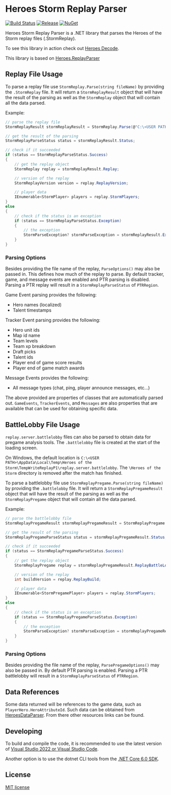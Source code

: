 # Heroes Storm Replay Parser
[![Build Status](https://dev.azure.com/kevinkoliva/Heroes%20of%20the%20Storm%20Projects/_apis/build/status/HeroesToolChest.Heroes.StormReplayParser?branchName=master)](https://dev.azure.com/kevinkoliva/Heroes%20of%20the%20Storm%20Projects/_build/latest?definitionId=10&branchName=master)
[![Release](https://img.shields.io/github/release/HeroesToolChest/Heroes.StormReplayParser.svg)](https://github.com/HeroesToolChest/Heroes.StormReplayParser/releases/latest) 
[![NuGet](https://img.shields.io/nuget/v/Heroes.StormReplayParser.svg)](https://www.nuget.org/packages/Heroes.StormReplayParser/)

Heroes Storm Replay Parser is a .NET library that parses the Heroes of the Storm replay files (.StormReplay).

To see this library in action check out [Heroes Decode](https://github.com/HeroesToolChest/HeroesDecode).

This library is based on [Heroes.ReplayParser](https://github.com/barrett777/Heroes.ReplayParser)

## Replay File Usage
To parse a replay file use `StormReplay.Parse(string fileName)` by providing the `.StormReplay` file. It will return a `StormReplayResult` object that will have the result of the parsing as well as the `StormReplay` object that will contain all the data parsed.

Example:
```C#
// parse the replay file
StormReplayResult stormReplayResult = StormReplay.Parse(@"C:\<USER PATH>\Replays\Multiplayer\2020-06-29 20.08.13 Garden of Terror.StormReplay");

// get the result of the parsing
StormReplayParseStatus status = stormReplayResult.Status;

// check if it succeeded
if (status == StormReplayParseStatus.Success)
{
    // get the replay object
    StormReplay replay = stormReplayResult.Replay;

    // version of the replay
    StormReplayVersion version = replay.ReplayVersion;

    // player data
    IEnumerable<StormPlayer> players = replay.StormPlayers;
}
else
{
    // check if the status is an exception
    if (status == StormReplayParseStatus.Exception)
    {
        // the exception
        StormParseException? stormParseException = stormReplayResult.Exception;
    }
}
```
### Parsing Options
Besides providing the file name of the replay, `ParseOptions()` may also be passed in. This defines how much of the replay to parse. By default tracker, game, and message events are enabled and PTR parsing is disabled. Parsing a PTR replay will result in a `StormReplayParseStatus` of `PTRRegion`.

Game Event parsing provides the following:
- Hero names (localized)
- Talent timestamps

Tracker Event parsing provides the following:
- Hero unit ids
- Map id name
- Team levels
- Team xp breakdown
- Draft picks
- Talent ids
- Player end of game score results
- Player end of game match awards

Message Events provides the following:
- All message types (chat, ping, player announce messages, etc...)

The above provided are properties of classes that are automatically parsed out. `GameEvents`, `TrackerEvents`, and `Messages` are also properties that are available that can be used for obtaining specific data.

## BattleLobby File Usage
`replay.server.battlelobby` files can also be parsed to obtain data for pregame analysis tools. The `.battlelobby` file is created at the start of the loading screen.

On Windows, the default location is `C:\<USER PATH>\AppData\Local\Temp\Heroes of the Storm\TempWriteReplayP1\replay.server.battlelobby`. The `\Heroes of the Storm` directory is removed after the match has finished.

To parse a battlelobby file use `StormReplayPregame.Parse(string fileName)` by providing the `.battlelobby` file. It will return a `StormReplayPregameResult` object that will have the result of the parsing as well as the `StormReplayPregame` object that will contain all the data parsed.

Example:
```C#
// parse the battlelobby file
StormReplayPregameResult stormReplayPregameResult = StormReplayPregame.Parse(@"C:\<USER PATH>\AppData\Local\Temp\Heroes of the Storm\TempWriteReplayP1\replay.server.battlelobby");

// get the result of the parsing
StormReplayPregameParseStatus status = stormReplayPregameResult.Status;

// check if it succeeded
if (status == StormReplayPregameParseStatus.Success)
{
    // get the replay object
    StormReplayPregame replay = stormReplayPregameResult.ReplayBattleLobby;

    // version of the replay
    int buildVersion = replay.ReplayBuild;

    // player data
    IEnumerable<StormPregamePlayer> players = replay.StormPlayers;
}
else
{
    // check if the status is an exception
    if (status == StormReplayPregameParseStatus.Exception)
    {
        // the exception
        StormParseException? stormParseException = stormReplayPregameResult.Exception;
    }
}
```

### Parsing Options
Besides providing the file name of the replay, `ParsePregameOptions()` may also be passed in. By default PTR parsing is enabled. Parsing a PTR battlelobby will result in a `StormReplayParseStatus` of `PTRRegion`.

## Data References
Some data returned will be references to the game data, such as `PlayerHero.HeroAttributeId`. Such data can be obtained from [HeroesDataParser](https://github.com/HeroesToolChest/HeroesDataParser). From there other resources links can be found.

## Developing
To build and compile the code, it is recommended to use the latest version of [Visual Studio 2022 or Visual Studio Code](https://visualstudio.microsoft.com/downloads/).

Another option is to use the dotnet CLI tools from the [.NET Core 6.0 SDK](https://dotnet.microsoft.com/download).

## License
[MIT license](/LICENSE)
